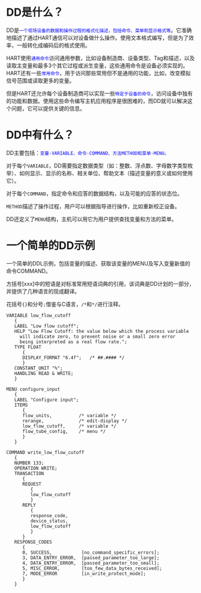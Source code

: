 # DD是什么？

DD是<font color="blue">`一个现场设备的数据和操作过程的格式化描述，包括命令、菜单和显示格式等`</font>。它准确地描述了通过HART通信可以对设备做什么操作。使用文本格式编写，但是为了效率，一般转化成编码后的格式使用。

HART使用<font color="blue">`通用命令`</font>访问通用参数，比如设备制造商、设备类型、Tag和描述，以及读取主变量和最多3个其它过程或派生变量，这些通用命令是设备必须实现的。HART还有一些<font color="blue">`常用命令`</font>，用于访问那些常用但不是通用的功能，比如，改变模拟信号范围或读取更多的变量。

但是HART还允许每个设备制造商可以实现一些<font color="blue">`特定于设备的命令`</font>，访问设备中独有的功能和数据。使用这些命令编写主机应用程序是很困难的，而DD就可以解决这个问题，它可以提供关键的信息。

# DD中有什么？

DD主要包括：<font color="blue">`变量-VARIABLE、命令-COMMAND、方法METHOD和菜单-MENU。`</font>

对于每个`VARIABLE`，DD需要指定数据类型（如：整数、浮点数、字母数字类型枚举）、如何显示、显示的名称、相关单位、帮助文本（描述变量的意义或如何使用它）。

对于每个`COMMAND`，指定命令和应答的数据结构，以及可能的应答的状态位。

`METHOD`描述了操作过程，用户可以根据指导进行操作，比如重新校正设备。

DD还定义了`MENU`结构，主机可以用它为用户提供查找变量和方法的菜单。

# 一个简单的DD示例

一个简单的DDL示例，包括变量的描述、获取该变量的MENU及写入变量新值的命令COMMAND。

方括号[xxx]中的短语是对标准常用短语词典的引用，该词典是DD计划的一部分，并提供了几种语言的现成翻译。

花括号`{}`和分号`;`借鉴与C语言，`/*`和`*/`进行注释。

    VARIABLE low_flow_cutoff
       {
       LABEL "Low flow cutoff";
       HELP "Low Flow Cutoff: the value below which the process variable
         will indicate zero, to prevent noise or a small zero error
         being interpreted as a real flow rate.";
       TYPE FLOAT
          {
          DISPLAY_FORMAT "6.4f";   /* ##.#### */
          }
       CONSTANT_UNIT "%";
       HANDLING READ & WRITE;
       }

    MENU configure_input
       {
       LABEL "Configure input";
       ITEMS
          {
          flow_units,          /* variable */
          rerange,             /* edit-display */
          low_flow_cutoff,     /* variable */
          flow_tube_config,    /* menu */
          }
       }

    COMMAND write_low_flow_cutoff
       {
       NUMBER 133;
       OPERATION WRITE;
       TRANSACTION
          {
          REQUEST
             {
             low_flow_cutoff
             }
          REPLY
             {
             response_code,
             device_status,
             low_flow_cutoff
             }
          }
       RESPONSE_CODES
          {
          0, SUCCESS,           [no_command_specific_errors];
          3, DATA_ENTRY_ERROR,  [passed_parameter_too_large];
          4, DATA_ENTRY_ERROR,  [passed_parameter_too_small];
          5, MISC_ERROR,        [too_few_data_bytes_received];
          7, MODE_ERROR         [in_write_protect_mode];
          }
       }